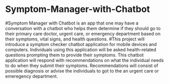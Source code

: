 # Symptom-Manager-with-Chatbot
#Symptom Manager with Chatbot is an app that one may have a conversation with a chatbot who helps them determine if they should go to their primary care doctor, urgent care, or emergency department based on their symptoms, vital signs, and health questions.
#This project will introduce a symptom checker chatbot application for mobile devices and computers.  Individuals using this application will be asked health-related questions prompting them to provide their symptoms.  This chatbot application will respond with recommendations on what the individual needs to do when they submit their symptoms.  Recommendations will consist of possible diagnosis or advise the individuals to got to the an urgent care or emeregency department.
